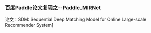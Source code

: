 ### 百度Paddle论文复现之--Paddle_MIRNet

论文：SDM: Sequential Deep Matching Model for Online Large-scale Recommender System]
